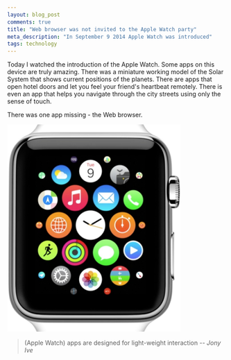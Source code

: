 ```yaml
---
layout: blog_post
comments: true
title: "Web browser was not invited to the Apple Watch party"
meta_description: "In September 9 2014 Apple Watch was introduced"
tags: technology
---
```


Today I watched the introduction of the Apple Watch. Some apps on this device are truly amazing. There was a miniature working model of the Solar System that shows current positions of the planets. There are apps that open hotel doors and let you feel your friend's heartbeat remotely. There is even an app that helps you navigate through the city streets using only the sense of touch.

There was one app missing - the Web browser.

<p class='isTextCentered'>
  <img width='400' class='isTextCentered' src='/image/blog/2014-09-10-apple-watch-has-many-icons.jpg' alt='Apple Watch introduction september 9 2014'>
</p>

> (Apple Watch) apps are designed for light-weight interaction *-- Jony Ive*



